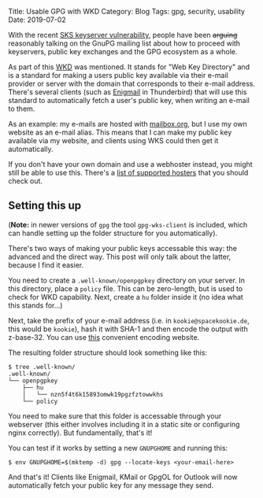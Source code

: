 Title: Usable GPG with WKD
Category: Blog
Tags: gpg, security, usability
Date: 2019-07-02

With the recent [SKS keyserver vulnerability][sks],
people have been <strike>arguing</strike> reasonably talking on the GnuPG mailing list
about how to proceed with keyservers, public key exchanges
and the GPG ecosystem as a whole.

[sks]: https://gist.github.com/rjhansen/67ab921ffb4084c865b3618d6955275f

As part of this [WKD] was mentioned.
It stands for "Web Key Directory" and is a standard 
for making a users public key available via their e-mail provider
or server with the domain that corresponds to their e-mail address.
There's several clients (such as [Enigmail] in Thunderbird)
that will use this standard to automatically fetch a user's public key,
when writing an e-mail to them.

[WKD]: https://wiki.gnupg.org/WKD
[Enigmail]: https://www.enigmail.net/index.php/en/

As an example: my e-mails are hosted with [mailbox.org],
but I use my own website as an e-mail alias.
This means that I can make my public key available via my website,
and clients using WKS could then get it automatically.

[mailbox.org]: https://mailbox.org

If you don't have your own domain and use a webhoster instead,
you might still be able to use this.
There's a [list of supported hosters][list] that you should check out.

[list]: https://wiki.gnupg.org/WKD#Mail_Service_Providers_offering_WKD 

## Setting this up

(**Note:** in newer versions of `gpg` the tool `gpg-wks-client` is included,
which can handle setting up the folder structure for you automatically).

There's two ways of making your public keys accessable this way:
the advanced and the direct way.
This post will only talk about the latter, because I find it easier.

You need to create a `.well-known/openpgpkey` directory on your server.
In this directory, place a `policy` file.
This can be zero-length, but is used to check for WKD capability.
Next, create a `hu` folder inside it
(no idea what this stands for...)

Next, take the prefix of your e-mail address
(i.e. in `kookie@spacekookie.de`, this would be `kookie`),
hash it with SHA-1 and then encode the output with z-base-32.
You can use [this][cryptii] convenient encoding website.

[cryptii]: https://cryptii.com/pipes/z-base-32

The resulting folder structure should look something like this:

```
$ tree .well-known/ 
.well-known/
└── openpgpkey
    ├── hu
    │   └── nzn5f4t6k15893omwk19pgzfztowwkhs
    └── policy
```

You need to make sure that this folder is accessable through your webserver
(this either involves including it in a static site or configuring nginx correctly).
But fundamentally, that's it!

You can test if it works by setting a new `GNUPGHOME` and running this:

```
$ env GNUPGHOME=$(mktemp -d) gpg --locate-keys <your-email-here>
```

And that's it! Clients like Enigmail, KMail or GpgOL for Outlook
will now automatically fetch your public key for any message they send.

